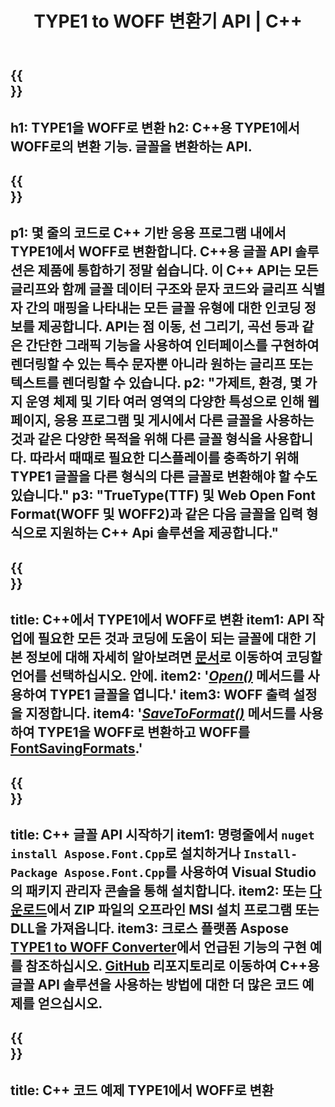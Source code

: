 ﻿---
translation: true
template: /_templates/conversion-child-cpp.md
title: TYPE1 to WOFF 변환기 API | C++
description: 이 C++ API를 사용하여 TYPE1을 WOFF 글꼴로 변환합니다. 변환 기능은 Windows 및 Linux, 그리고 C++를 지원하는 모든 개발 환경에서 작동합니다.
metakeywords: C++ TYPE1 ~ WOFF, TYPE1 ~ WOFF 솔루션 c++, TYPE1 ~ WOFF 글꼴 변환기 cpp
url: /cpp/conversion/type1-to-woff/
family: font
platformtag: cpp
feature: conversion
otherformats: TTF WOFF2
---

{{<section banner>}}
---
h1: TYPE1을 WOFF로 변환
h2: C++용 TYPE1에서 WOFF로의 변환 기능. 글꼴을 변환하는 API.
---

{{<section overview>}}
---
p1: 몇 줄의 코드로 С++ 기반 응용 프로그램 내에서 TYPE1에서 WOFF로 변환합니다. С++용 글꼴 API 솔루션은 제품에 통합하기 정말 쉽습니다. 이 C++ API는 모든 글리프와 함께 글꼴 데이터 구조와 문자 코드와 글리프 식별자 간의 매핑을 나타내는 모든 글꼴 유형에 대한 인코딩 정보를 제공합니다. API는 점 이동, 선 그리기, 곡선 등과 같은 간단한 그래픽 기능을 사용하여 인터페이스를 구현하여 렌더링할 수 있는 특수 문자뿐 아니라 원하는 글리프 또는 텍스트를 렌더링할 수 있습니다.
p2: "가제트, 환경, 몇 가지 운영 체제 및 기타 여러 영역의 다양한 특성으로 인해 웹 페이지, 응용 프로그램 및 게시에서 다른 글꼴을 사용하는 것과 같은 다양한 목적을 위해 다른 글꼴 형식을 사용합니다. 따라서 때때로 필요한 디스플레이를 충족하기 위해 TYPE1 글꼴을 다른 형식의 다른 글꼴로 변환해야 할 수도 있습니다."
p3: "TrueType(TTF) 및 Web Open Font Format(WOFF 및 WOFF2)과 같은 다음 글꼴을 입력 형식으로 지원하는 С++ Api 솔루션을 제공합니다."
---

{{<section feature1>}}
---
title: C++에서 TYPE1에서 WOFF로 변환
item1: API 작업에 필요한 모든 것과 코딩에 도움이 되는 글꼴에 대한 기본 정보에 대해 자세히 알아보려면 [문서](https://docs.aspose.com/font/)로 이동하여 코딩할 언어를 선택하십시오. 안에.
item2: '[*Open()*](https://reference.aspose.com/font/cpp/class/aspose.font.font#ac2387bf04ccb5bac51cf37984d4ebf33) 메서드를 사용하여 TYPE1 글꼴을 엽니다.'
item3: WOFF 출력 설정을 지정합니다.
item4: '[*SaveToFormat()*](https://reference.aspose.com/font/cpp/class/aspose.font.font#a670ea97404fd72c2e51b0e8c543c8a45) 메서드를 사용하여 TYPE1을 WOFF로 변환하고 WOFF를 [FontSavingFormats](https://reference.aspose.com/font/cpp/namespace/aspose.font#a93d0dcc7c00f5c7027d60e14a5433c74).'
---

{{<section feature2>}}
---
title: C++ 글꼴 API 시작하기
item1: 명령줄에서 ```nuget install Aspose.Font.Cpp```로 설치하거나 ```Install-Package Aspose.Font.Cpp```를 사용하여 Visual Studio의 패키지 관리자 콘솔을 통해 설치합니다.
item2: 또는 [다운로드](https://releases.aspose.com/font/cpp/)에서 ZIP 파일의 오프라인 MSI 설치 프로그램 또는 DLL을 가져옵니다.
item3: 크로스 플랫폼 Aspose [TYPE1 to WOFF Converter](https://products.aspose.app/font/conversion/type1-to-woff)에서 언급된 기능의 구현 예를 참조하십시오. [GitHub](https://github.com/aspose-font/Aspose.Font-Documentation/tree/master/cpp-examples) 리포지토리로 이동하여 C++용 글꼴 API 솔루션을 사용하는 방법에 대한 더 많은 코드 예제를 얻으십시오.
---

{{<section codeexample>}}
---
title: C++ 코드 예제 TYPE1에서 WOFF로 변환
---